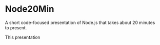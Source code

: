 Node20Min
=========

A short code-focused presentation of Node.js that takes about 20 minutes to present.

This presentation 
